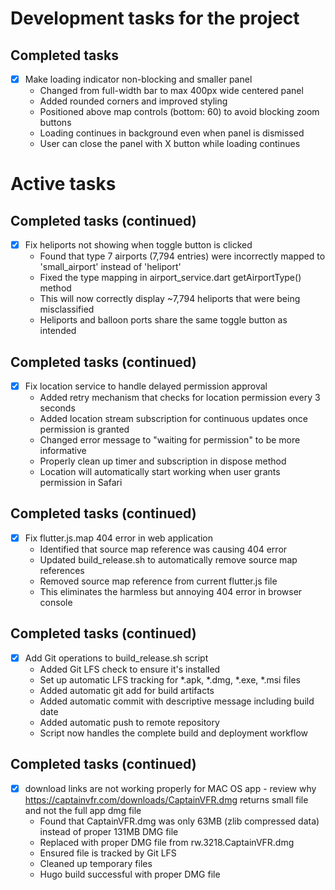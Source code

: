 # Development tasks for the project

## Completed tasks

- [x] Make loading indicator non-blocking and smaller panel
  - Changed from full-width bar to max 400px wide centered panel
  - Added rounded corners and improved styling
  - Positioned above map controls (bottom: 60) to avoid blocking zoom buttons
  - Loading continues in background even when panel is dismissed
  - User can close the panel with X button while loading continues

# Active tasks

## Completed tasks (continued)

- [x] Fix heliports not showing when toggle button is clicked
  - Found that type 7 airports (7,794 entries) were incorrectly mapped to 'small_airport' instead of 'heliport'
  - Fixed the type mapping in airport_service.dart getAirportType() method
  - This will now correctly display ~7,794 heliports that were being misclassified
  - Heliports and balloon ports share the same toggle button as intended

## Completed tasks (continued)

- [x] Fix location service to handle delayed permission approval
  - Added retry mechanism that checks for location permission every 3 seconds
  - Added location stream subscription for continuous updates once permission is granted
  - Changed error message to "waiting for permission" to be more informative
  - Properly clean up timer and subscription in dispose method
  - Location will automatically start working when user grants permission in Safari

## Completed tasks (continued)

- [x] Fix flutter.js.map 404 error in web application
  - Identified that source map reference was causing 404 error
  - Updated build_release.sh to automatically remove source map references
  - Removed source map reference from current flutter.js file
  - This eliminates the harmless but annoying 404 error in browser console

## Completed tasks (continued)

- [x] Add Git operations to build_release.sh script
  - Added Git LFS check to ensure it's installed
  - Set up automatic LFS tracking for *.apk, *.dmg, *.exe, *.msi files
  - Added automatic git add for build artifacts
  - Added automatic commit with descriptive message including build date
  - Added automatic push to remote repository
  - Script now handles the complete build and deployment workflow

## Completed tasks (continued)

- [x] download links are not working properly for MAC OS app - review why https://captainvfr.com/downloads/CaptainVFR.dmg returns small file and not the full app dmg file
  - Found that CaptainVFR.dmg was only 63MB (zlib compressed data) instead of proper 131MB DMG file
  - Replaced with proper DMG file from rw.3218.CaptainVFR.dmg
  - Ensured file is tracked by Git LFS
  - Cleaned up temporary files
  - Hugo build successful with proper DMG file